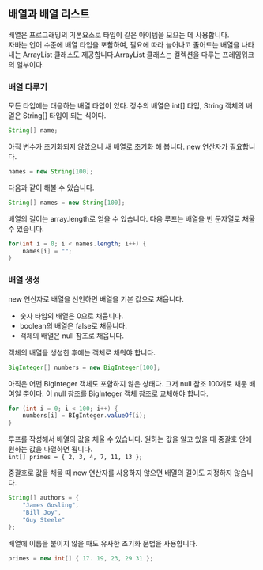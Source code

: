 ## 배열과 배열 리스트
배열은 프로그래밍의 기본요소로 타입이 같은 아이템을 모으는 데 사용합니다.  
자바는 언어 수준에 배열 타입을 포함하여, 필요에 따라 늘어나고 줄어드는 배열을 나타내는 ArrayList 클래스도 제공합니다.ArrayList 클래스는 컬렉션을 다루는 프레임워크의 일부이다.

### 배열 다루기

모든 타입에는 대응하는 배열 타입이 있다. 정수의 배열은 int[] 타입, String 객체의 배열은 String[] 타입이 되는 식이다.

```java
String[] name;
```

아직 변수가 초기화되지 않았으니 새 배열로 초기화 해 봅니다.
new 연산자가 필요합니다.

```java
names = new String[100];
```

다음과 같이 해볼 수 있습니다.
```java
String[] names = new String[100];
```

배열의 길이는 array.length로 얻을 수 있습니다. 다음 루프는 배열을 빈 문자열로 채울 수 있습니다.
```java
for(int i = 0; i < names.length; i++) {
    names[i] = "";
}
```

### 배열 생성
new 연산자로 배열을 선언하면 배열을 기본 값으로 채웁니다.
* 숫자 타입의 배열은 0으로 채웁니다.
* boolean의 배열은 false로 채웁니다.
* 객체의 배열은 null 참조로 채웁니다.

객체의 배열을 생성한 후에는 객체로 채워야 합니다.   
```java
BigInteger[] numbers = new BigInteger[100];
```
아직은 어떤 BigInteger 객체도 포함하지 않은 상태다. 그저 null 참조 100개로 채운 배여일 뿐이다. 이 null 참조를 BigInteger 객체 참조로 교체해야 합니다.  
```java
for (int i = 0; i < 100; i++) { 
    numbers[i] = BIgInteger.valueOf(i);
}
```
루프를 작성해서 배열의 값을 채울 수 있습니다. 원하는 값을 알고 있을 때 중괄호 안에 원하는 값을 나열하면 됩니다.  
`int[] primes = { 2, 3, 4, 7, 11, 13 };`

중괄호로 값을 채울 때 new 연산자를 사용하지 않으면 배열의 길이도 지정하지 않습니다.
```java
String[] authors = {
    "James Gosling",
    "Bill Joy",
    "Guy Steele"
};
```
배열에 이름을 붙이지 않을 때도 유사한 초기화 문법을 사용합니다.

```java
primes = new int[] { 17. 19, 23, 29 31 };
```

